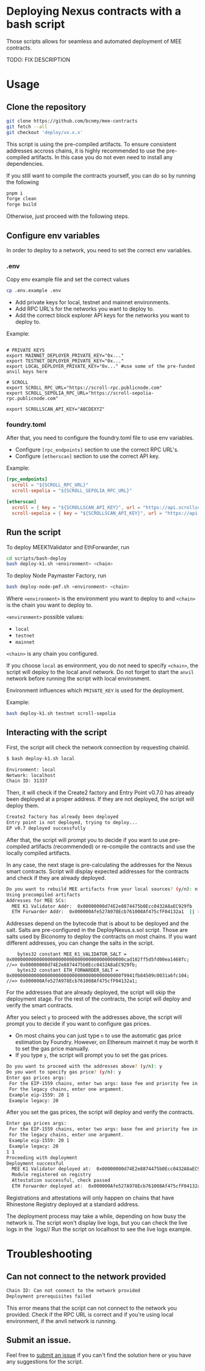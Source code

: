 # Deploying Nexus contracts with a bash script
Those scripts allows for seamless and automated deployment of MEE contracts.


TODO: FIX DESCRIPTION



# Usage

## Clone the repository

```bash
git clone https://github.com/bcnmy/mee-contracts
git fetch --all
git checkout 'deploy/vx.x.x'
```

This script is using the pre-compiled artifacts.
To ensure consistent addresses accross chains, it is highly recommended to use the pre-compiled artifacts.
In this case you do not even need to install any dependencies.

If you still want to compile the contracts yourself, you can do so by running the following 

```bash
pnpm i
forge clean
forge build
```

Otherwise, just proceed with the following steps.

## Configure env variables

In order to deploy to a network, you need to set the correct env variables.

### .env
Copy env example file and set the correct values

```bash
cp .env.example .env
```
- Add private keys for local, testnet and mainnet environments.
- Add RPC URL's for the networks you want to deploy to.
- Add the correct block explorer API keys for the networks you want to deploy to.

Example: 
``` .env

# PRIVATE KEYS
export MAINNET_DEPLOYER_PRIVATE_KEY="0x..."
export TESTNET_DEPLOYER_PRIVATE_KEY="0x..."
export LOCAL_DEPLOYER_PRIVATE_KEY="0x..." #use some of the pre-funded anvil keys here

# SCROLL
export SCROLL_RPC_URL="https://scroll-rpc.publicnode.com"
export SCROLL_SEPOLIA_RPC_URL="https://scroll-sepolia-rpc.publicnode.com"

export SCROLLSCAN_API_KEY="ABCDEXYZ"

```

### foundry.toml

After that, you need to configure the foundry.toml file to use env variables.
- Configure `[rpc_endpoints]` section to use the correct RPC URL's.
- Configure `[etherscan]` section to use the correct API key.

Example:

```toml
[rpc_endpoints]
  scroll = "${SCROLL_RPC_URL}"
  scroll-sepolia = "${SCROLL_SEPOLIA_RPC_URL}"

[etherscan]
  scroll = { key = "${SCROLLSCAN_API_KEY}", url = "https://api.scrollscan.com/api" }
  scroll-sepolia = { key = "${SCROLLSCAN_API_KEY}", url = "https://api-sepolia.scrollscan.com/api" }
```

## Run the script

To deploy MEEK1Validator and EthForwarder, run
```bash
cd scripts/bash-deploy
bash deploy-k1.sh <environment> <chain> 
```

To deploy Node Paymaster Factory, run
```bash
bash deploy-node-pmf.sh <environment> <chain> 
```

Where `<environment>` is the environment you want to deploy to and `<chain>` is the chain you want to deploy to.

`<environment>` possible values:
- `local`
- `testnet`
- `mainnet`

`<chain>` is any chain you configured.

If you choose `local` as environment, you do not need to specify `<chain>`, the script will deploy to the local anvil network. 
Do not forget to start the `anvil` network before running the script with local environment.

Environment influences which `PRIVATE_KEY` is used for the deployment.

Example:
```bash
bash deploy-k1.sh testnet scroll-sepolia
```

## Interacting with the script

First, the script will check the network connection by requesting chainId.

```bash
$ bash deploy-k1.sh local

Environment: local
Network: localhost
Chain ID: 31337
```

Then, it will check if the Create2 factory and Entry Point v0.7.0 has already been deployed at a proper address.
If they are not deployed, the script will deploy them.

```bash
Create2 factory has already been deployed
Entry point is not deployed, trying to deploy...
EP v0.7 deployed successfully
```
After that, the script will prompt you to decide if you want to use pre-compiled artifacts (recommended) or re-compile the contracts and use the locally compiled artifacts.

In any case, the next stage is pre-calculating the addresses for the Nexus smart contracts.
Script will display expected addresses for the contracts and check if they are already deployed.

```bash
Do you want to rebuild MEE artifacts from your local sources? (y/n): n
Using precompiled artifacts
Addresses for MEE SCs:
  MEE K1 Validator Addr:  0x00000000d74E2e8874475b0Ecc0432A8aEC929fb  || >> Code Size:  0
  ETH Forwarder Addr:  0x000000Afe527A978Ecb761008Af475cfF04132a1  || >> Code Size:  0
```

Addresses depend on the bytecode that is about to be deployed and the salt.
Salts are pre-configured in the DeployNexus.s.sol script.
Those are salts used by Biconomy to deploy the contracts on most chains.
If you want different addresses, you can change the salts in the script.

```solidity
    bytes32 constant MEE_K1_VALIDATOR_SALT = 0x00000000000000000000000000000000000000000cad102ff5d5fd00ea1468fc; //=> 0x00000000d74E2e8874475b0Ecc0432A8aEC929fb;
    bytes32 constant ETH_FORWARDER_SALT = 0x0000000000000000000000000000000000000000f9941fb84509c0031a6fc104; //=> 0x000000Afe527A978Ecb761008Af475cfF04132a1; 
```

For the addresses that are already deployed, the script will skip the deployment stage.
For the rest of the contracts, the script will deploy and verify the smart contracts.

After you select `y` to proceed with the addresses above, the script will prompt you to decide if you want to configure gas prices.
- On most chains you can just type `n` to use the automatic gas price estimation by Foundry. However, on Ethereum mainnet it may be worth it to set the gas price manually.
- If you type `y`, the script will prompt you to set the gas prices.

```bash
Do you want to proceed with the addresses above? (y/n): y
Do you want to specify gas price? (y/n): y
Enter gas prices args: 
 For the EIP-1559 chains, enter two args: base fee and priority fee in gwei
 For the legacy chains, enter one argument. 
 Example eip-1559: 20 1 
 Example legacy: 20 

```

After you set the gas prices, the script will deploy and verify the contracts.

```bash
Enter gas prices args: 
 For the EIP-1559 chains, enter two args: base fee and priority fee in gwei
 For the legacy chains, enter one argument. 
 Example eip-1559: 20 1 
 Example legacy: 20 
1 1
Proceeding with deployment 
Deployment successful
  MEE K1 Validator deployed at:  0x00000000d74E2e8874475b0Ecc0432A8aEC929fb
  Module registered on registry 
  Attestation successful, check passed
  ETH Forwarder deployed at:  0x000000Afe527A978Ecb761008Af475cfF04132a1  
```

Registrations and attestations will only happen on chains that have Rhinestone Registry deployed at a standard address.

The deployment process may take a while, depending on how busy the network is.
The script won't display live logs, but you can check the live logs in the `logs/<chain>/
Run the script on localhost to see the live logs example.


# Troubleshooting

## Can not connect to the network provided

```bash
Chain ID: Can not connect to the network provided
Deployment prerequisites failed
```

This error means that the script can not connect to the network you provided.
Check if the RPC URL is correct and if you're using local environment, if the anvil network is running.

## Submit an issue.
Feel free to [submit an issue](https://github.com/bcnmy/mee-contracts) if you can't find the solution here or you have any suggestions for the script.
